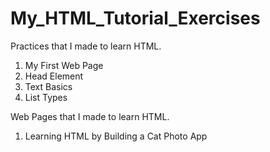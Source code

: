 # My_HTML_Tutorial_Exercises

Practices that I made to learn HTML.

  1) My First Web Page
  2) Head Element
  3) Text Basics
  4) List Types

Web Pages that I made to learn HTML.

  1) Learning HTML by Building a Cat Photo App
